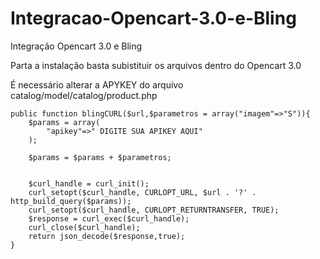 # Integracao-Opencart-3.0-e-Bling
Integração Opencart 3.0 e Bling


Parta a instalação basta  subistituir  os arquivos  dentro do Opencart  3.0

É necessário alterar a APYKEY do arquivo catalog/model/catalog/product.php



	public function blingCURL($url,$parametros = array("imagem"=>"S")){
		$params = array(
			"apikey"=>" DIGITE SUA APIKEY AQUI"
		);

		$params = $params + $parametros;
		
		
		$curl_handle = curl_init();
		curl_setopt($curl_handle, CURLOPT_URL, $url . '?' . http_build_query($params));
		curl_setopt($curl_handle, CURLOPT_RETURNTRANSFER, TRUE);
		$response = curl_exec($curl_handle);
		curl_close($curl_handle);
		return json_decode($response,true);
	}
